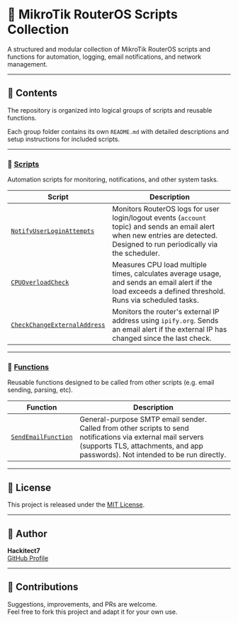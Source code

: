 # 📡 MikroTik RouterOS Scripts Collection

A structured and modular collection of MikroTik RouterOS scripts and functions for automation, logging, email notifications, and network management.

---

## 📁 Contents

The repository is organized into logical groups of scripts and reusable functions.

Each group folder contains its own `README.md` with detailed descriptions and setup instructions for included scripts.

---

### 🔧 [Scripts](./scripts/)

Automation scripts for monitoring, notifications, and other system tasks.

| Script              | Description       |
| ------------------- | ----------------- |
| [`NotifyUserLoginAttempts`](./scripts/NotifyUserLoginAttempts/) | Monitors RouterOS logs for user login/logout events (`account` topic) and sends an email alert when new entries are detected. Designed to run periodically via the scheduler. |
| [`CPUOverloadCheck`](./scripts/CPUOverloadCheck/)               | Measures CPU load multiple times, calculates average usage, and sends an email alert if the load exceeds a defined threshold. Runs via scheduled tasks.                       |
| [`CheckChangeExternalAddress`](./scripts/CheckChangeExternalAddress/) | Monitors the router's external IP address using `ipify.org`. Sends an email alert if the external IP has changed since the last check.                                  |

---

### 🧩 [Functions](./functions/)

Reusable functions designed to be called from other scripts (e.g. email sending, parsing, etc).

| Function            | Description       |
| ------------------- | ----------------- |
| [`SendEmailFunction`](./functions/SendEmailFunction/) | General-purpose SMTP email sender. Called from other scripts to send notifications via external mail servers (supports TLS, attachments, and app passwords). Not intended to be run directly. |

---

## 📄 License

This project is released under the [MIT License](./LICENSE).

---

## 👤 Author

**Hackitect7**  
[GitHub Profile](https://github.com/Hackitect7/routeros-scripts)

---

## 🙌 Contributions

Suggestions, improvements, and PRs are welcome.  
Feel free to fork this project and adapt it for your own use.
